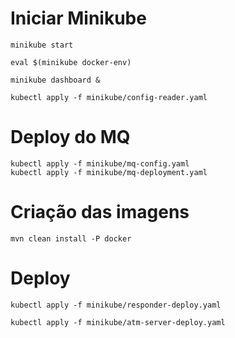 
# Iniciar Minikube

    minikube start
    
    eval $(minikube docker-env)

    minikube dashboard &

    kubectl apply -f minikube/config-reader.yaml

# Deploy do MQ

    kubectl apply -f minikube/mq-config.yaml
    kubectl apply -f minikube/mq-deployment.yaml

# Criação das imagens

    mvn clean install -P docker
    
# Deploy

    kubectl apply -f minikube/responder-deploy.yaml
    
    kubectl apply -f minikube/atm-server-deploy.yaml
